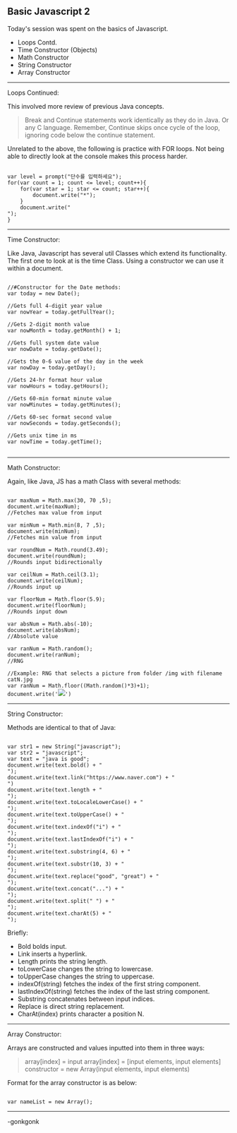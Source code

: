 ## Basic Javascript 2

Today's session was spent on the basics of Javascript.

* Loops Contd.
* Time Constructor (Objects)
* Math Constructor
* String Constructor
* Array Constructor

---

Loops Continued:

This involved more review of previous Java concepts.

> Break and Continue statements work identically as they do in Java. Or any C language. Remember, Continue skips once cycle of the loop, ignoring code below the continue statement.

Unrelated to the above, the following is practice with FOR loops. Not being able to directly look at the console makes this process harder.

<pre><code class="language-javascript">
var level = prompt("단수를 입력하세요");
for(var count = 1; count <= level; count++){
    for(var star = 1; star <= count; star++){
        document.write("*");
    }
    document.write("<br>");
}
</code></pre>

---

Time Constructor:

Like Java, Javascript has several util Classes which extend its functionality. The first one to look at is the time Class. Using a constructor we can use it within a document.

<pre><code class="language-javascript">
//#Constructor for the Date methods:
var today = new Date();

//Gets full 4-digit year value
var nowYear = today.getFullYear();

//Gets 2-digit month value
var nowMonth = today.getMonth() + 1;

//Gets full system date value
var nowDate = today.getDate();

//Gets the 0-6 value of the day in the week
var nowDay = today.getDay();

//Gets 24-hr format hour value
var nowHours = today.getHours();

//Gets 60-min format minute value
var nowMinutes = today.getMinutes();

//Gets 60-sec format second value
var nowSeconds = today.getSeconds();

//Gets unix time in ms
var nowTime = today.getTime();

</code></pre>

---

Math Constructor:

Again, like Java, JS has a math Class with several methods:

<pre><code class="language-javascript">
var maxNum = Math.max(30, 70 ,5);
document.write(maxNum);
//Fetches max value from input

var minNum = Math.min(8, 7 ,5);
document.write(minNum);
//Fetches min value from input

var roundNum = Math.round(3.49);
document.write(roundNum);
//Rounds input bidirectionally

var ceilNum = Math.ceil(3.1);
document.write(ceilNum);
//Rounds input up

var floorNum = Math.floor(5.9);
document.write(floorNum);
//Rounds input down

var absNum = Math.abs(-10);
document.write(absNum);
//Absolute value

var ranNum = Math.random();
document.write(ranNum);
//RNG

//Example: RNG that selects a picture from folder /img with filename catN.jpg
var ranNum = Math.floor((Math.random()*3)+1);
document.write('<img src="img/cat'+ranNum+'.jpg">')
</code></pre>

---

String Constructor:

Methods are identical to that of Java:

<pre><code class="language-javascript">
var str1 = new String("javascript");
var str2 = "javascript";
var text = "java is good";
document.write(text.bold() + "<br>");
document.write(text.link("https://www.naver.com") + "<br>")
document.write(text.length + "<br>");
document.write(text.toLocaleLowerCase() + "<br>");
document.write(text.toUpperCase() + "<br>");
document.write(text.indexOf("i") + "<br>");
document.write(text.lastIndexOf("i") + "<br>");
document.write(text.substring(4, 6) + "<br>");
document.write(text.substr(10, 3) + "<br>");
document.write(text.replace("good", "great") + "<br>");
document.write(text.concat("...") + "<br>");
document.write(text.split(" ") + "<br>");
document.write(text.charAt(5) + "<br>");
</code></pre>

Briefly:
<ul>
<li>Bold bolds input.</li>
<li>Link inserts a hyperlink.</li>
<li>Length prints the string length.</li>
<li>toLowerCase changes the string to lowercase.</li>
<li>toUpperCase changes the string to uppercase.</li>
<li>indexOf(string) fetches the index of the first string component.</li>
<li>lastIndexOf(string) fetches the index of the last string component.</li>
<li>Substring concatenates between input indices.</li>
<li>Replace is direct string replacement.</li>
<li>CharAt(index) prints character a position N.</li>
</ul>

---

Array Constructor:

Arrays are constructed and values inputted into them in three ways:

> array[index] = input
> array[index] = [input elements, input elements]
> constructor = new Array(input elements, input elements)

Format for the array constructor is as below:

<pre><code class="language-javascript">
var nameList = new Array();
</code></pre>

---

-gonkgonk
